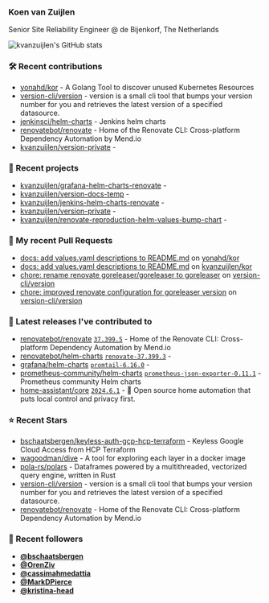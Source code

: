### Koen van Zuijlen

Senior Site Reliability Engineer @ de Bijenkorf, The Netherlands

![kvanzuijlen's GitHub stats](https://github-readme-stats.vercel.app/api?username=kvanzuijlen&show=reviews,discussions_started,discussions_answered,prs_merged,prs_merged_percentage&show_icons=true&theme=dark&cache_seconds=86400)

### 🛠️ Recent contributions

- [yonahd/kor](https://github.com/yonahd/kor) - A Golang Tool to discover unused Kubernetes Resources 
- [version-cli/version](https://github.com/version-cli/version) - version is a small cli tool that bumps your version number for you and retrieves the latest version of a specified datasource.
- [jenkinsci/helm-charts](https://github.com/jenkinsci/helm-charts) - Jenkins helm charts
- [renovatebot/renovate](https://github.com/renovatebot/renovate) - Home of the Renovate CLI: Cross-platform Dependency Automation by Mend.io
- [kvanzuijlen/version-private](https://github.com/kvanzuijlen/version-private) - 

### 🌱 Recent projects

- [kvanzuijlen/grafana-helm-charts-renovate](https://github.com/kvanzuijlen/grafana-helm-charts-renovate) - 
- [kvanzuijlen/version-docs-temp](https://github.com/kvanzuijlen/version-docs-temp) - 
- [kvanzuijlen/jenkins-helm-charts-renovate](https://github.com/kvanzuijlen/jenkins-helm-charts-renovate) - 
- [kvanzuijlen/version-private](https://github.com/kvanzuijlen/version-private) - 
- [kvanzuijlen/renovate-reproduction-helm-values-bump-chart](https://github.com/kvanzuijlen/renovate-reproduction-helm-values-bump-chart) - 

### 🚧 My recent Pull Requests

- [docs: add values.yaml descriptions to README.md](https://github.com/yonahd/kor/pull/281) on [yonahd/kor](https://github.com/yonahd/kor)
- [docs: add values.yaml descriptions to README.md](https://github.com/kvanzuijlen/kor/pull/1) on [kvanzuijlen/kor](https://github.com/kvanzuijlen/kor)
- [chore: rename renovate goreleaser/goreleaser to goreleaser](https://github.com/version-cli/version/pull/95) on [version-cli/version](https://github.com/version-cli/version)
- [chore: improved renovate configuration for goreleaser version](https://github.com/version-cli/version/pull/94) on [version-cli/version](https://github.com/version-cli/version)

### 🚀 Latest releases I've contributed to

- [renovatebot/renovate](https://github.com/renovatebot/renovate) [`37.399.5`](https://github.com/renovatebot/renovate/releases/tag/37.399.5) - Home of the Renovate CLI: Cross-platform Dependency Automation by Mend.io
- [renovatebot/helm-charts](https://github.com/renovatebot/helm-charts) [`renovate-37.399.3`](https://github.com/renovatebot/helm-charts/releases/tag/renovate-37.399.3) - 
- [grafana/helm-charts](https://github.com/grafana/helm-charts) [`promtail-6.16.0`](https://github.com/grafana/helm-charts/releases/tag/promtail-6.16.0) - 
- [prometheus-community/helm-charts](https://github.com/prometheus-community/helm-charts) [`prometheus-json-exporter-0.11.1`](https://github.com/prometheus-community/helm-charts/releases/tag/prometheus-json-exporter-0.11.1) - Prometheus community Helm charts
- [home-assistant/core](https://github.com/home-assistant/core) [`2024.6.1`](https://github.com/home-assistant/core/releases/tag/2024.6.1) - :house_with_garden: Open source home automation that puts local control and privacy first.

### ⭐ Recent Stars

- [bschaatsbergen/keyless-auth-gcp-hcp-terraform](https://github.com/bschaatsbergen/keyless-auth-gcp-hcp-terraform) - Keyless Google Cloud Access from HCP Terraform
- [wagoodman/dive](https://github.com/wagoodman/dive) - A tool for exploring each layer in a docker image
- [pola-rs/polars](https://github.com/pola-rs/polars) - Dataframes powered by a multithreaded, vectorized query engine, written in Rust
- [version-cli/version](https://github.com/version-cli/version) - version is a small cli tool that bumps your version number for you and retrieves the latest version of a specified datasource.
- [renovatebot/renovate](https://github.com/renovatebot/renovate) - Home of the Renovate CLI: Cross-platform Dependency Automation by Mend.io

### 👀 Recent followers

- [**@bschaatsbergen**](https://github.com/bschaatsbergen)
- [**@OrenZiv**](https://github.com/OrenZiv)
- [**@cassimahmedattia**](https://github.com/cassimahmedattia)
- [**@MarkDPierce**](https://github.com/MarkDPierce)
- [**@kristina-head**](https://github.com/kristina-head)
